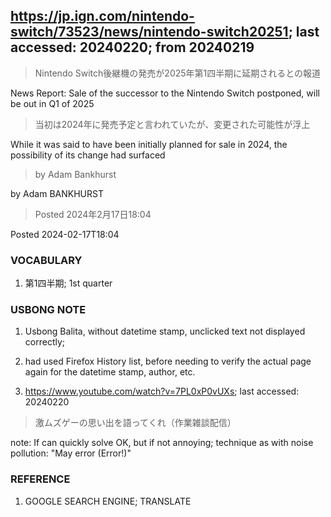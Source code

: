 ## https://jp.ign.com/nintendo-switch/73523/news/nintendo-switch20251; last accessed: 20240220; from 20240219

> Nintendo Switch後継機の発売が2025年第1四半期に延期されるとの報道

News Report: Sale of the successor to the Nintendo Switch postponed, will be out in Q1 of 2025

> 当初は2024年に発売予定と言われていたが、変更された可能性が浮上

While it was said to have been initially planned for sale in 2024, the possibility of its change had surfaced

> by Adam Bankhurst 

by Adam BANKHURST

> Posted 2024年2月17日18:04

Posted 2024-02-17T18:04
 
### VOCABULARY

1) 第1四半期; 1st quarter

### USBONG NOTE

1) Usbong Balita, without datetime stamp, unclicked text not displayed correctly; 


2) had used Firefox History list, before needing to verify the actual page again for the datetime stamp, author, etc.

3) https://www.youtube.com/watch?v=7PL0xP0vUXs; last accessed: 20240220

> 激ムズゲーの思い出を語ってくれ（作業雑談配信） 

note: If can quickly solve OK, but if not annoying; technique as with noise pollution: "May error (Error!)"

### REFERENCE

1) GOOGLE SEARCH ENGINE; TRANSLATE
